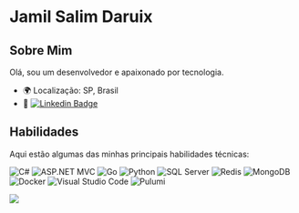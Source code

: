 # Jamil Salim Daruix

## Sobre Mim

Olá, sou um desenvolvedor e apaixonado por tecnologia. 

- 🌍 Localização: SP, Brasil
- 💼 [![Linkedin Badge](https://img.shields.io/badge/-LinkedIn-blue?style=flat-square&logo=Linkedin&logoColor=white&link=https://www.linkedin.com/in/michaelnsc/)](https://www.linkedin.com/in/jamil-salim-daruix/)

## Habilidades

Aqui estão algumas das minhas principais habilidades técnicas:

![C#](https://img.icons8.com/color/48/000000/c-sharp-logo.png) ![ASP.NET MVC](https://img.icons8.com/color/48/000000/asp.png) ![Go](https://img.icons8.com/color/48/000000/golang.png) ![Python](https://img.icons8.com/color/48/000000/python.png) ![SQL Server](https://img.icons8.com/color/48/000000/microsoft-sql-server.png) ![Redis](https://img.icons8.com/color/48/000000/redis.png) ![MongoDB](https://img.icons8.com/color/48/000000/mongodb.png) ![Docker](https://img.icons8.com/color/48/000000/docker.png) ![Visual Studio Code](https://img.icons8.com/color/48/000000/visual-studio-code-2019.png) ![Pulumi](https://www.pulumi.com/images/logo/logo-on-white.svg)


<picture>
  <source
    srcset="https://github-readme-stats.vercel.app/api?username=jamildaruix&show_icons=true&theme=dark"
    media="(prefers-color-scheme: dark)"
  />
  <source
    srcset="https://github-readme-stats.vercel.app/api?username=jamildaruix&show_icons=true"
    media="(prefers-color-scheme: light), (prefers-color-scheme: no-preference)"
  />
  <img src="https://github-readme-stats.vercel.app/api?username=jamildaruix&show_icons=true" />
</picture>
